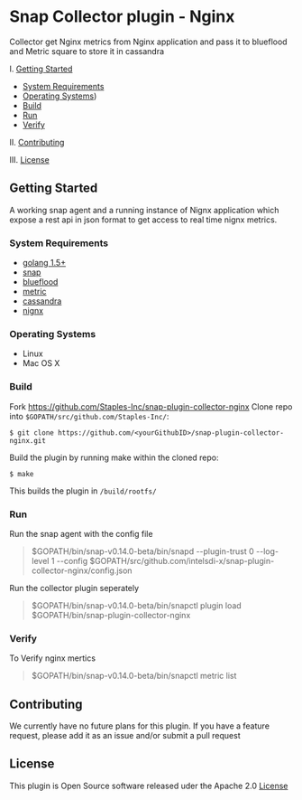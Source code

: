 # Snap Collector plugin - Nginx
Collector get Nginx metrics from Nginx application and pass it to blueflood and Metric square to store it in cassandra

I. [Getting Started](#getting-started)
  * [System Requirements](#system-requirements)
  * [Operating Systems](#operating-systems))
  * [Build](#build)
  * [Run](#run)
  * [Verify](#verify)

II. [Contributing](#contributing)

III. [License](#license)

## Getting Started
A working snap agent and a running instance of Nignx application which expose a rest api in json format to get access to real time nignx metrics.

### System Requirements
* [golang 1.5+](https://golang.org/dl/)
* [snap](https://github.com/intelsdi-x/snap)
* [blueflood](http://blueflood.io/)
* [metric](htts://github.com/square/metrics)
* [cassandra](http://cassandra.apache.org/)
* [nignx](http://demo.nginx.com/status)

### Operating Systems
* Linux
* Mac OS X

### Build
Fork https://github.com/Staples-Inc/snap-plugin-collector-nginx
Clone repo into `$GOPATH/src/github.com/Staples-Inc/`:

```
$ git clone https://github.com/<yourGithubID>/snap-plugin-collector-nginx.git
```

Build the plugin by running make within the cloned repo:
```
$ make
```
This builds the plugin in `/build/rootfs/`

### Run
Run the snap agent with the config file

> $GOPATH/bin/snap-v0.14.0-beta/bin/snapd --plugin-trust 0 --log-level 1 --config $GOPATH/src/github.com/intelsdi-x/snap-plugin-collector-nginx/config.json

Run the collector plugin seperately

> $GOPATH/bin/snap-v0.14.0-beta/bin/snapctl  plugin load $GOPATH/bin/snap-plugin-collector-nginx

### Verify
To Verify nginx mertics
> $GOPATH/bin/snap-v0.14.0-beta/bin/snapctl metric list

## Contributing
We currently have no future plans for this plugin. If you have a feature request, please add it as an issue and/or submit a pull request

## License
This plugin is Open Source software released uder the Apache 2.0 [License](LICENSE)
